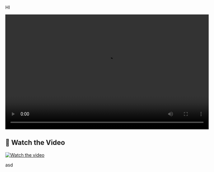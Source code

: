 HI

<video width="640" height="360" controls>
  <source src="PONENTE Diego Paz-Video.mp4" type="video/mp4">
  Your browser does not support the video tag.
</video>


## 🎥 Watch the Video

[![Watch the video](https://www.youtube.com/watch?v=9GiosVIaDSY)](https://www.youtube.com/watch?v=9GiosVIaDSY)


asd
